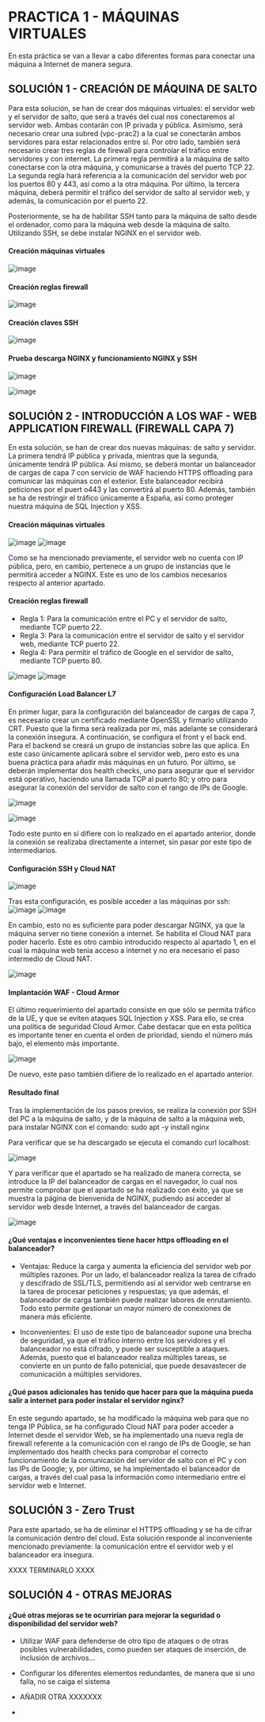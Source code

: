 # PRACTICA 1 - MÁQUINAS VIRTUALES 

En esta práctica se van a llevar a cabo diferentes formas para conectar una máquina a Internet de manera segura. 

## SOLUCIÓN 1 - CREACIÓN DE MÁQUINA DE SALTO 

Para esta solución, se han de crear dos máquinas virtuales: el servidor web y el servidor de salto, que será a través del cual nos conectaremos al servidor web. Ambas contarán con IP privada y pública. Asimismo, será necesario crear una subred (vpc-prac2) a la cual se conectarán ambos servidores para estar relacionados entre sí. Por otro lado, también será necesario crear tres reglas de firewall para controlar el tráfico entre servidores y con internet. La primera regla permitirá a la máquina de salto conectarse con la otra máquina, y comunicarse a través del puerto TCP 22. La segunda regla hará referencia a la comunicación del servidor web por los puertos 80 y 443, así como a la otra máquina. Por último, la tercera máquina, deberá permitir el tráfico del servidor de salto al servidor web, y además, la comunicación por el puerto 22. 

Posteriormente, se ha de habilitar SSH tanto para la máquina de salto desde el ordenador, como para la máquina web desde la máquina de salto. Utilizando SSH, se debe instalar NGINX en el servidor web. 

#### Creación máquinas virtuales

![image](https://github.com/evamanriquesz/practicasasr/assets/91720934/06ec0c7f-b047-4944-9fbe-bcd283fad344)

#### Creación reglas firewall 

![image](https://github.com/evamanriquesz/practicasasr/assets/91720934/42e826c1-3a7e-42ae-9fb5-d18a45512fc7)

#### Creación claves SSH

 ![image](https://github.com/evamanriquesz/practicasasr/assets/91720934/dff71ce0-a285-46b7-8fa8-469420cfa2ea)

#### Prueba descarga NGINX y funcionamiento NGINX y SSH

![image](https://github.com/evamanriquesz/practicasasr/assets/91720934/eced59f5-fd52-4afa-ac53-a3137de3798e)

![image](https://github.com/evamanriquesz/practicasasr/assets/91720934/c6ed2656-6571-4101-94c7-bd6ed9deacbe)

## SOLUCIÓN 2 - INTRODUCCIÓN A LOS WAF - WEB APPLICATION FIREWALL (FIREWALL CAPA 7) 

En esta solución, se han de crear dos nuevas máquinas: de salto y servidor. La primera tendrá IP pública y privada, mientras que la segunda, únicamente tendrá IP pública. Así mismo, se deberá montar un balanceador de cargas de capa 7 con servicio de WAF haciendo HTTPS offloading para comunicar las máquinas con el exterior. Este balanceador recibirá peticiones por el puert o443 y las convertirá al puerto 80. Además, también se ha de restringir el tráfico únicamente a España, así como proteger nuestra máquina de SQL Injection y XSS. 

#### Creación máquinas virtuales 

![image](https://github.com/evamanriquesz/practicasasr/assets/91720934/484ac4e3-7e25-41fe-a454-b4bc4849828f)
![image](https://github.com/evamanriquesz/practicasasr/assets/91720934/7ff4e75a-72d5-4dd8-988a-544ceaa68bd9)

Como se ha mencionado previamente, el servidor web no cuenta con IP pública, pero, en cambio, pertenece a un grupo de instancias que le permitirá acceder a NGINX. Este es uno de los cambios necesarios respecto al anterior apartado. 

#### Creación reglas firewall 

- Regla 1: Para la comunicación entre el PC y el servidor de salto, mediante TCP puerto 22.
- Regla 3: Para la comunicación entre el servidor de salto y el servidor web, mediante TCP puerto 22.
- Regla 4: Para permitir el tráfico de Google en el servidor de salto, mediante TCP puerto 80.

![image](https://github.com/evamanriquesz/practicasasr/assets/91720934/e00f110d-3452-4f21-9fe3-39c21ed53698)
![image](https://github.com/evamanriquesz/practicasasr/assets/91720934/634d144a-6501-496e-b089-31108de154c0)

#### Configuración Load Balancer L7 

En primer lugar, para la configuración del balanceador de cargas de capa 7, es necesario crear un certificado mediante OpenSSL y firmarlo utilizando CRT. Puesto que la firma será realizada por mi, más adelante se considerará la conexión insegura. A continuación, se configura el front y el back end. Para el backend se creará un grupo de instancias sobre las que aplica. En este caso únicamente aplicará sobre el servidor web, pero esto es una buena práctica para añadir más máquinas en un futuro. Por último, se deberán implementar dos health checks, uno para asegurar que el servidor está operativo, haciendo una llamada TCP al puerto 80; y otro para asegurar la conexión del servidor de salto con el rango de IPs de Google. 

![image](https://github.com/evamanriquesz/practicasasr/assets/91720934/cfbfa9d7-69e9-44e7-b95c-ec0f4071fd2b)

![image](https://github.com/evamanriquesz/practicasasr/assets/91720934/548df74a-3405-4d89-8541-54a0daf8d4ed)

Todo este punto en sí difiere con lo realizado en el apartado anterior, donde la conexión se realizaba directamente a internet, sin pasar por este tipo de intermediarios. 

#### Configuración SSH y Cloud NAT

![image](https://github.com/evamanriquesz/practicasasr/assets/91720934/8ce88d54-aafc-403d-af51-55e8d40979c8)

Tras esta configuración, es posible acceder a las máquinas por ssh: 
![image](https://github.com/evamanriquesz/practicasasr/assets/91720934/66cd8400-b062-4038-9a3b-ec5c64297092)
![image](https://github.com/evamanriquesz/practicasasr/assets/91720934/4f3e9520-de89-47ec-9c75-a2e705264f12)

En cambio, esto no es suficiente para poder descargar NGINX, ya que la máquina server no tiene conexión a internet. Se habilita el Cloud NAT para poder hacerlo. Este es otro cambio introducido respecto al apartado 1, en el cual la máquina web tenia acceso a internet y no era necesario el paso intermedio de Cloud NAT. 

![image](https://github.com/evamanriquesz/practicasasr/assets/91720934/da8144c2-c6a6-4913-9761-67260188be3e)

#### Implantación WAF - Cloud Armor 

El último requerimiento del apartado consiste en que sólo se permita tráfico de la UE, y que se eviten ataques SQL Injection y XSS. Para ello, se crea una política de seguridad Cloud Armor. Cabe destacar que en esta política es importante tener en cuenta el orden de prioridad, siendo el número más bajo, el elemento más importante. 

![image](https://github.com/evamanriquesz/practicasasr/assets/91720934/4a978ab3-eb93-44f9-9207-7b8ff92d2333)

De nuevo, este paso también difiere de lo realizado en el apartado anterior. 

#### Resultado final  

Tras la implementación de los pasos previos, se realiza la conexión por SSH del PC a la máquina de salto, y de la máquina de salto a la máquina web, para instalar NGINX con el comando: sudo apt -y install nginx

Para verificar que se ha descargado se ejecuta el comando  curl localhost: 

![image](https://github.com/evamanriquesz/practicasasr/assets/91720934/d10288c4-ff77-41cc-be2e-b5aa9244a7c4)

Y para verificar que el apartado se ha realizado de manera correcta, se introduce la IP del balanceador de cargas en el navegador, lo cual nos permite comprobar que el apartado se ha realizado con éxito, ya que se muestra la página de bienvenida de NGINX, pudiendo así acceder al servidor web desde Internet, a través del balanceador de cargas. 

![image](https://github.com/evamanriquesz/practicasasr/assets/91720934/1b35efd8-b20a-4698-a7ac-35b6decab5ad)

#### ¿Qué ventajas e inconvenientes tiene hacer https offloading en el balanceador?

- Ventajas: Reduce la carga y aumenta la eficiencia del servidor web por múltiples razones. Por un lado, el balanceador realiza la tarea de cifrado y descifrado de SSL/TLS, permitiendo así al servidor web centrarse en la tarea de procesar peticiones y respuestas; ya que además, el balanceador de carga también puede realizar labores de enrutamiento. Todo esto permite gestionar un mayor número de conexiones de manera más eficiente.

- Inconvenientes: El uso de este tipo de balanceador supone una brecha de seguridad, ya que el tráfico interno entre los servidores y el balanceador no está cifrado, y puede ser susceptible a ataques. Además, puesto que el balanceador realiza múltiples tareas, se convierte en un punto de fallo potenicial, que puede desavastecer de comunicación a múltiples servidores.

#### ¿Qué pasos adicionales has tenido que hacer para que la máquina pueda salir a internet para poder instalar el servidor nginx?

En este segundo apartado, se ha modificado la máquina web para que no tenga IP Pública, se ha configurado Cloud NAT para poder acceder a Internet desde el servidor Web, se ha implementado una nueva regla de firewall referente a la comunicación con el rango de IPs de Google, se han implementado dos health checks para comprobar el correcto funcionamiento de la comunicación del servidor de salto con el PC y con las IPs de Google; y, por último, se ha implementado el balanceador de cargas, a través del cual pasa la información como intermediario entre el servidor web e Internet. 

## SOLUCIÓN 3 - Zero Trust 

Para este apartado, se ha de eliminar el HTTPS offloading y se ha de cifrar la comunicación dentro del cloud. Esta solución responde al inconveniente mencionado previamente: la comunicación entre el servidor web y el balanceador era insegura. 

XXXX TERMINARLO XXXX 

## SOLUCIÓN 4 - OTRAS MEJORAS 

#### ¿Qué otras mejoras se te ocurrirían para mejorar la seguridad o disponibilidad del servidor web?

- Utilizar WAF para defenderse de otro tipo de ataques o de otras posibles vulnerabilidades, como pueden ser ataques de inserción, de inclusión de archivos...
- Configurar los diferentes elementos redundantes, de manera que si uno falla, no se caiga el sistema
- AÑADIR OTRA XXXXXXX

- 












